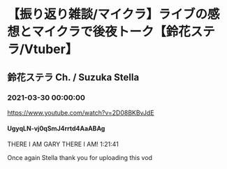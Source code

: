 # 【振り返り雑談/マイクラ】ライブの感想とマイクラで後夜トーク【鈴花ステラ/Vtuber】

## 鈴花ステラ Ch. / Suzuka Stella

### 2021-03-30 00:00:00

https://www.youtube.com/watch?v=2D08BKBvJdE

#### UgyqLN-vj0qSmJ4rrtd4AaABAg

THERE I AM GARY THERE I AM! 1:21:41 

Once again Stella thank you for uploading this vod

